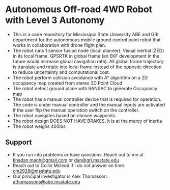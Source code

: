 # Autonomous Off-road 4WD Robot with Level 3 Autonomy
  - This is a code repository for Mississippi State University ABE and GRI department for the autonomous mobile ground control point robot that works in collaboration with drone flight plan.
  - The robot runs 1 sensor fusion node (local planner). Visual inertial (ZED) in its local frame. GPSRTK in global frame (an EKF development in the future would increase global navigation rate). All global frame trajectory is translate and rotate into local frame instead of the opposite direction to reduce uncertainty and computational cost. 
  - The robot perform collision avoidance with A* algorithm on a 2D occupancy map created from stereo 3D Point Cloud
  - The robot detect ground plane with RANSAC to generate Occupancy map
  - The robot has a manual controller device that is required for operation. The code is under manual controller and the manual inputs are activated if the user flip the manual operation switch on the controller.
  - The robot navigates based on chosen waypoints
  - The robot design DOES NOT HAVE BRAKES. It is at the mercy of inertia
  - The robot weighs 400lbs
## Support
  - If you run into problems or have questions. Reach out to me at khadan.manh@gmail.com or dan@gri.msstate.edu
  - Reach out to Collin Mcleod if I do not answer on time. cm2928@msstate.edu
  - Our principal investigator is Alex Thomasson. athomassons@abe.msstate.edu
